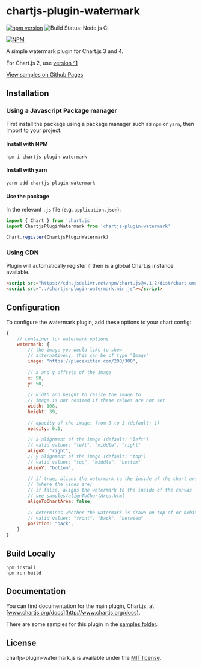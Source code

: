 # chartjs-plugin-watermark

[![npm version](https://badge.fury.io/js/chartjs-plugin-watermark.svg)](https://badge.fury.io/js/chartjs-plugin-watermark)
![Build Status: Node.js CI](https://github.com/AlbinoDrought/chartjs-plugin-watermark/workflows/Node.js%20CI/badge.svg)

[![NPM](https://nodei.co/npm/chartjs-plugin-watermark.png)](https://nodei.co/npm/chartjs-plugin-watermark/)

A simple watermark plugin for Chart.js 3 and 4.

For Chart.js 2, use [version ^1](https://www.npmjs.com/package/chartjs-plugin-watermark/v/1.0.3)

[View samples on Github Pages](https://albinodrought.github.io/chartjs-plugin-watermark/samples/)

## Installation

### Using a Javascript Package manager

First install the package using a package manager such as `npm` or `yarn`, then import to your project.

#### Install with NPM
```
npm i chartjs-plugin-watermark
```

#### Install with yarn

```
yarn add chartjs-plugin-watermark
```

#### Use the package

In the relevant `.js` file (e.g. `application.json`):

```js
import { Chart } from 'chart.js'
import ChartjsPluginWatermark from 'chartjs-plugin-watermark'

Chart.register(ChartjsPluginWatermark)
```

### Using CDN

Plugin will automatically register if their is a global Chart.js instance available.

```html
<script src="https://cdn.jsdelivr.net/npm/chart.js@4.1.2/dist/chart.umd.min.js"></script>
<script src="../chartjs-plugin-watermark.min.js"></script>
```

## Configuration

To configure the watermark plugin, add these options to your chart config:

```javascript
{
    // container for watermark options
    watermark: {
        // the image you would like to show
        // alternatively, this can be of type "Image"
        image: "https://placekitten.com/200/300",
        
        // x and y offsets of the image
        x: 50,
        y: 50,
        
        // width and height to resize the image to
        // image is not resized if these values are not set
        width: 108,
        height: 39,
        
        // opacity of the image, from 0 to 1 (default: 1)
        opacity: 0.1,
        
        // x-alignment of the image (default: "left")
        // valid values: "left", "middle", "right"
        alignX: "right",
        // y-alignment of the image (default: "top")
        // valid values: "top", "middle", "bottom"
        alignY: "bottom",
        
        // if true, aligns the watermark to the inside of the chart area (where the lines are)
        // (where the lines are)
        // if false, aligns the watermark to the inside of the canvas
        // see samples/alignToChartArea.html
        alignToChartArea: false,
        
        // determines whether the watermark is drawn on top of or behind the chart
        // valid values: "front", "back", "between"
        position: "back",
    }
}
```

## Build Locally

```
npm install
npm run build
```

## Documentation

You can find documentation for the main plugin, Chart.js, at [www.chartjs.org/docs](http://www.chartjs.org/docs).

There are some samples for this plugin in the [samples folder](samples).

## License

chartjs-plugin-watermark.js is available under the [MIT license](http://opensource.org/licenses/MIT).
